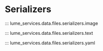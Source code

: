 # Serializers

::: lume_services.data.files.serializers.image

::: lume_services.data.files.serializers.text

::: lume_services.data.files.serializers.yaml
